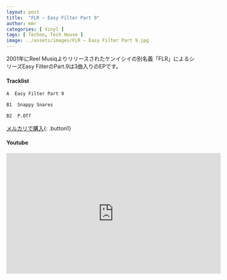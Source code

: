 ```yaml
---
layout: post
title:  "FLR – Easy Filter Part 9"
author: mmr
categories: [ Vinyl ]
tags: [ Techno, Tech House ]
image: ../assets/images/FLR – Easy Filter Part 9.jpg
---
```


2001年にReel Musiqよりリリースされたケンイシイの別名義「FLR」によるシリーズEasy FilterのPart.9は3曲入りのEPです。


#### Tracklist
```md
A  Easy Filter Part 9

B1  Snappy Snares

B2  P.Off
```


[メルカリで購入](https://jp.mercari.com/item/m49758319217?afid=6142608987){: .button1}

#### Youtube
<iframe width="560" height="315" src="https://www.youtube.com/embed/u90ZebydVOs?si=-q8oGkYe0ecle9MV" title="YouTube video player" frameborder="0" allow="accelerometer; autoplay; clipboard-write; encrypted-media; gyroscope; picture-in-picture; web-share" referrerpolicy="strict-origin-when-cross-origin" allowfullscreen></iframe>